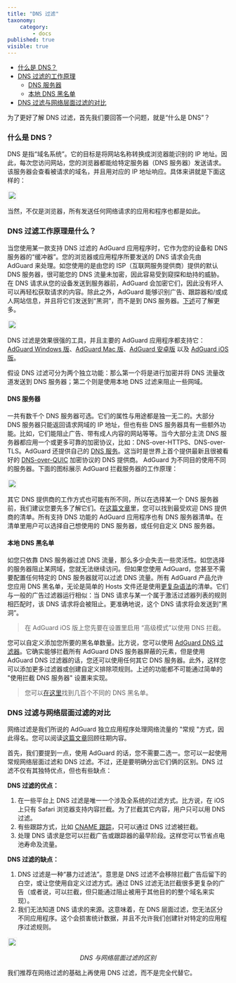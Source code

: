 ```yaml
---
title: "DNS 过滤"
taxonomy:
    category:
        - docs
published: true
visible: true
---
```


* [什么是 DNS？](#what-is-dns)
* [DNS 过滤的工作原理](#dns-filtering)
    * [DNS 服务器](#dns-servers)
    * [本地 DNS 黑名单](#dns-blocklists)
* [DNS 过滤与网络层面过滤的对比](#compare)

为了更好了解 DNS 过滤，首先我们要回答一个问题，就是“什么是 DNS”？
<a id="what-is-dns"></a>
### 什么是 DNS？

DNS 是指“域名系统”。它的目标是将网站名称转换成浏览器能识别的 IP 地址。因此，每次您访问网站，您的浏览器都能给特定服务器（DNS 服务器）发送请求。该服务器会查看被请求的域名，并且用对应的 IP 地址响应。具体来讲就是下面这样的：

<img src="https://cdn.adguard.com/public/Adguard/kb/DNS_filtering/how_dns_works_cn.png" style="border: 1px solid #efefef; padding: 2px;" />

当然，不仅是浏览器，所有发送任何网络请求的应用和程序也都是如此。
<a id="dns-filtering"></a>
### DNS 过滤工作原理是什么？

当您使用某一款支持 DNS 过滤的 AdGuard 应用程序时，它作为您的设备和 DNS 服务器的“缓冲器”。您的浏览器或应用程序所要发送的 DNS 请求会先由 AdGuard 来处理。如您使用的是由您的 ISP（互联网服务提供商）提供的默认 DNS 服务器，很可能您的 DNS 流量未加密，因此容易受到窥探和劫持的威胁。在 DNS 请求从您的设备发送到服务器前，AdGuard 会加密它们，因此没有坏人可以再轻松获取请求的内容。除此之外，AdGuard 能够识别广告、跟踪器和/或成人网站信息，并且将它们发送到“黑洞”，而不是到 DNS 服务器。[下述](#dns-blocklists)可了解更多。

<img src="https://cdn.adguard.com/public/Adguard/kb/DNS_filtering/how_dns_filtering_works_cn.png" style="border: 1px solid #efefef; padding: 2px;" />

DNS 过滤是效果很强的工具，并且主要的 AdGuard 应用程序都支持它：[AdGuard Windows 版](https://adguard.com/zh_cn/adguard-windows/overview.html)、[AdGuard Mac 版](https://adguard.com/zh_cn/adguard-mac/overview.html)、[AdGuard 安卓版](https://adguard.com/zh_cn/adguard-android/overview.html) 以及 [AdGuard iOS 版](https://adguard.com/zh_cn/adguard-ios/overview.html)。

假设 DNS 过滤可分为两个独立功能：那么第一个将是进行加密并将 DNS 流量改道发送到 DNS 服务器；第二个则是使用本地 DNS 过滤来阻止一些网域。
<a id="dns-servers"></a>
#### DNS 服务器

一共有数千个 DNS 服务器可选。它们的属性与用途都是独一无二的。大部分 DNS 服务器只能返回请求网域的 IP 地址，但也有些 DNS 服务器具有一些额外功能。比如，它们能阻止广告、带有成人内容的网站等等。当今大部分主流 DNS 服务器都应用一个或更多可靠的加密协议，比如：DNS-over-HTTPS、DNS-over-TLS。AdGuard 还提供自己的 [DNS 服务](https://adguard-dns.com/zh_cn//welcome.html)。这当时是世界上首个提供最新且很被看好的 [DNS-over-QUIC](https://adguard.com/zh_cn/blog/dns-over-quic.html) 加密协议的 DNS 提供商。
AdGuard 为不同目的使用不同的服务器。下面的图标展示 AdGuard 拦截服务器的工作原理：

<img src="https://cdn.adguard.com/public/Adguard/kb/DNS_filtering/adguard_dns_cn.png" style="border: 1px solid #efefef; padding: 2px;" />

其它 DNS 提供商的工作方式也可能有所不同，所以在选择某一个 DNS 服务器前，我们建议您要先多了解它们。在[这篇文章](https://kb.adguard.com/en/general/dns-providers)里，您可以找到最受欢迎 DNS 提供商的清单。所有支持 DNS 功能的 AdGuard 应用程序也有 DNS 服务器清单。在清单里用户可以选择自己想使用的 DNS 服务器，或任何自定义 DNS 服务器。
<a id="dns-blocklists"></a>
#### 本地 DNS 黑名单

如您只依靠 DNS 服务器过滤  DNS 流量，那么多少会失去一些灵活性。如您选择的服务器阻止某网域，您就无法继续访问。但如果您使用 AdGuard，您甚至不需要配置任何特定的 DNS 服务器就可以过滤 DNS 流量。所有 AdGuard 产品允许您应用 DNS 黑名单，无论是简单的 Hosts 文件还是使用[更复杂语法](https://kb.adguard.com/en/general/dns-filtering-syntax)的清单。它们与一般的广告过滤器运行相似：当 DNS 请求与某一个属于激活过滤器列表的规则相匹配时，该 DNS 请求将会被阻止。更准确地说，这个 DNS 请求将会发送到“黑洞”。

>在 AdGuard iOS 版上您先要在设置里启用 “高级模式”以使用 DNS 拦截。

您可以自定义添加您所要的黑名单数量。比方说，您可以使用 [AdGuard DNS 过滤器](https://github.com/AdguardTeam/AdGuardSDNSFilter)。它确实能够拦截所有 AdGuard DNS 服务器屏蔽的元素，但是使用 AdGuard DNS 过滤器的话，您还可以使用任何其它 DNS 服务器。此外，这样您可以添加更多过滤器或创建自定义排除项规则。上述的功能都不可能通过简单的 "使用拦截 DNS 服务器" 设置来实现。

>您可以[在这里](https://filterlists.com/)找到几百个不同的 DNS 黑名单。
<a id="compare"></a>
### DNS 过滤与网络层面过滤的对比

网络过滤是我们所说的 AdGuard 独立应用程序处理网络流量的 "常规 "方式，因此得名。您可以阅读[这篇文章](https://kb.adguard.com/en/general/how-ad-blocking-works)回顾往期内容。

首先，我们要提到一点，使用 AdGuard 的话，您不需要二选一。您可以一起使用常规网络层面过滤和 DNS 过滤。不过，还是要明确分出它们俩的区别。DNS 过滤不仅有其独特优点，但也有些缺点：

**DNS 过滤的优点：**
1. 在一些平台上 DNS 过滤是唯一一个涉及全系统的过滤方式。比方说，在 iOS 上只有 Safari 浏览器支持内容拦截。为了拦截其它内容，用户只可以用 DNS 过滤。
2. 有些跟踪方式，比如 [CNAME 跟踪](https://adguard.com/zh_cn/blog/cname-tracking.html)，只可以通过 DNS 过滤被拦截。
3. 处理 DNS 请求是您可以拦截广告或跟踪器的最早阶段。这样您可以节省点电池寿命及流量。

**DNS 过滤的缺点：**

1. DNS 过滤是一种“暴力过滤法”。意思是 DNS 过滤不会移除拦截广告后留下的白空，或让您使用自定义过滤方式。通过 DNS 过滤无法拦截很多更复杂的广告（或者说，可以拦截，但只能通过阻止被用于其他目的的整个域名来实现）。
2. 我们无法知道 DNS 请求的来源。这意味着，在 DNS 层面过滤，您无法区分不同应用程序。这个会损害统计数据，并且不允许我们创建针对特定的应用程序过滤规则。
<img src="https://cdn.adguard.com/public/Adguard/kb/DNS_filtering/dns_diff.jpg" style="max-width: 550px; border: 1px solid #efefef; padding: 2px;" />
<p align="center"><i>DNS 与网络层面过滤的区别</i><p>


我们推荐在网络过滤的基础上再使用 DNS 过滤，而不是完全代替它。
